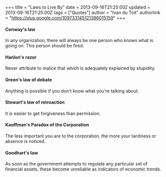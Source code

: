 +++
title = "Laws to Live By"
date = 	2013-09-16T21:25:00Z
updated = 2013-09-16T21:25:00Z
tags = ["Quotes"]
author = "Ivan du Toit"
authorlink = "https://plus.google.com/109733145121386015159"
+++

<h4>
Conway's law</h4>
In any organization, there will always be one person who knows what is going on. This person should be fired.

<h4>
Hanlon's razor</h4>
Never attribute to malice that which is adequately explained by stupidity.

<h4>
Green's law of debate</h4>
Anything is possible if you don't know what you're talking about.

<h4>
Stewart's law of retroaction</h4>
It is easier to get forgiveness than permission.

<h4>
Kauffman's Paradox of the Corporation</h4>
The less important you are to the corporation, the more your tardiness or absence is noticed.

<h4>
Goodhart's law</h4>
As soon as the government attempts to regulate any particular set of financial assets, these become unreliable as indicators of economic trends.
